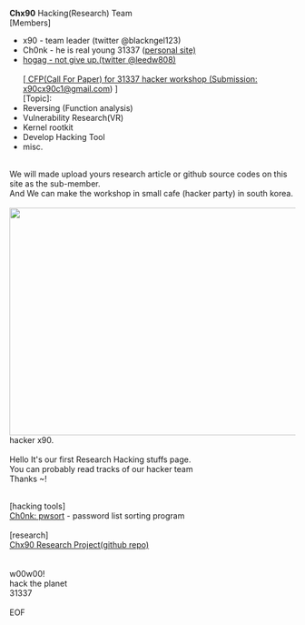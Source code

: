 <b>Chx90</b> Hacking(Research) Team<br>
[Members]<br>
- x90 - team leader (twitter @blackngel123)<br>
- Ch0nk - he is real young 31337 (<a href="http://chonk.rocks">personal site)<br>
- hogag - not give up.(twitter @leedw808)
<br><br>
[ CFP(Call For Paper) for 31337 hacker workshop (Submission: x90cx90c1@gmail.com) ]<br>
[Topic]:
- Reversing (Function analysis)<br>
- Vulnerability Research(VR)<br>
- Kernel rootkit<br>
- Develop Hacking Tool
- misc.<br><br>

We will made upload yours research article or github source codes on this site as the sub-member.<br>
And We can make the workshop in small cafe (hacker party) in south korea.<br>
<br>
<img src="https://pbs.twimg.com/media/E5-LQLaUYAcLo9h?format=jpg&name=900x900" width=600 height=400>hacker x90.<br><br>
Hello It's our first Research Hacking stuffs page.<br>
You can probably read tracks of our hacker team<br>
Thanks ~!<br>
<br>

[hacking tools]<br>
<a href="https://github.com/haconehack/pwsort">Ch0nk: pwsort</a> - password list sorting program<br><br>
[research]<br>
<a href="https://github.com/haconehack/repo_Chx90">Chx90 Research Project(github repo)</a><br>
<br>
<br>
w00w00!<br>
hack the planet<br>
31337<br>
<br>
EOF
